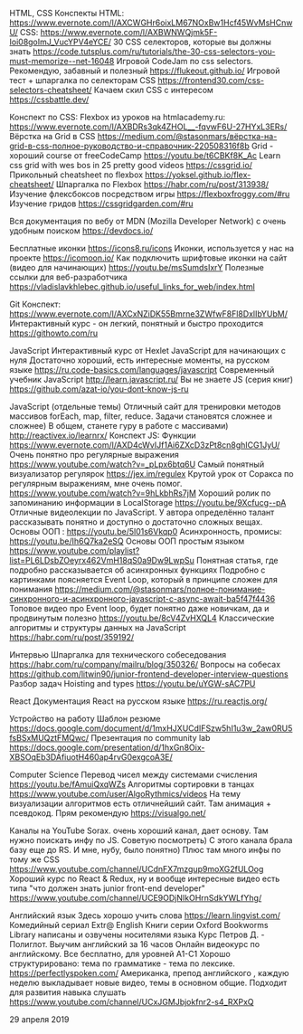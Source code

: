 HTML, CSS
Конспекты
HTML: https://www.evernote.com/l/AXCWGHr6oixLM67NOxBw1Hcf45WvMsHCnwU/
CSS: https://www.evernote.com/l/AXBWNWQjmk5F-Ioi08goImJ_VucYPV4eYCE/
30 CSS селекторов, которые вы должны знать https://code.tutsplus.com/ru/tutorials/the-30-css-selectors-you-must-memorize--net-16048
Игровой CodeJam по css selectors. Рекомендую, забавный и полезный https://flukeout.github.io/ 
Игровой тест + шпаргалка по селекторам CSS https://frontend30.com/css-selectors-cheatsheet/
Качаем скил CSS с интересом https://cssbattle.dev/

Конспект по CSS: Flexbox из уроков на htmlacademy.ru: https://www.evernote.com/l/AXBDRs3qk4ZHOL__-fqvwF6U-27HYxL3ERs/
Вёрстка на Grid в CSS https://medium.com/@stasonmars/вёрстка-на-grid-в-css-полное-руководство-и-справочник-220508316f8b
Grid - хороший course от freeCodeCamp https://youtu.be/t6CBKf8K_Ac
Learn css grid with wes bos in 25 pretty good videos https://cssgrid.io/
Прикольный cheatsheet по flexbox https://yoksel.github.io/flex-cheatsheet/
Шпаргалка по Flexbox https://habr.com/ru/post/313938/
Изучение флексбоксов посредством игры https://flexboxfroggy.com/#ru 
Изучение гридов https://cssgridgarden.com/#ru 

Вся документация по вебу от MDN (Mozilla Developer Network) с очень удобным поиском https://devdocs.io/

Бесплатные иконки https://icons8.ru/icons
Иконки, используется у нас на проекте https://icomoon.io/
Как подключить шрифтовые иконки на сайт (видео для начинающих) https://youtu.be/msSumdsIxrY
Полезные ссылки для веб-разработчика https://vladislavkhlebec.github.io/useful_links_for_web/index.html

Git
Конспект: https://www.evernote.com/l/AXCxNZiDK55Bmrne3ZWfwF8Fl8DxlIbYUbM/
Интерактивный курс - он легкий, понятный и быстро проходится https://githowto.com/ru

JavaScript 
Интерактивный курс от Hexlet JavaScript для начинающих с нуля
Достаточно хороший, есть интересные моменты, на русском языке
https://ru.code-basics.com/languages/javascript
Современный учебник JavaScript http://learn.javascript.ru/
Вы не знаете JS (серия книг) https://github.com/azat-io/you-dont-know-js-ru

JavaScript (отдельные темы)
Отличный сайт для тренировки методов массивов forEach, map, filter, reduce. Задачи становятся  сложнее и сложнее) 
В общем, станете гуру в работе с массивами)
http://reactivex.io/learnrx/
Конспект JS: Функции https://www.evernote.com/l/AXD4cWvIJf1Ai6ZXcD3zPt8cn8ghICG1JyU/
Очень понятно про регулярные выражения https://www.youtube.com/watch?v=_pLpx6btq6U
Самый понятный визуализатор регулярок https://jex.im/regulex
Крутой урок от Соракса по регулярным выражениям, мне очень помог. https://www.youtube.com/watch?v=9hLkbhRs7jM
Хороший ролик по запоминанию  информации в LocalStorage https://youtu.be/9Xcfucg--pA
Отличные видеолекции по JavaScript. У автора определённо талант рассказывать  понятно и доступно о достаточно сложных вещах.
Основы ООП : https://youtu.be/5l01s6Vkqp0
Асинхронность, промисы:  https://youtu.be/Ih6Q7ka2eSQ
Основы ООП простым языком https://www.youtube.com/playlist?list=PL6LDsbZOeyrx462VmH18qS0a9Dw9LwpSu
Понятная статья, где подробно рассказывается об асинхронных функциях
Подробно с картинками поясняется Event Loop, который в принципе сложен для понимания
https://medium.com/@stasonmars/полное-понимание-синхронного-и-асинхронного-javascript-с-async-await-ba5f47f4436
Топовое видео про Event loop, будет понятно даже новичкам, да и продвинутым полезно https://youtu.be/8cV4ZvHXQL4
Классические алгоритмы и структуры данных на JavaScript https://habr.com/ru/post/359192/


Интервью
Шпаргалка для технического собеседования https://habr.com/ru/company/mailru/blog/350326/
Вопросы на собесах https://github.com/litwin90/junior-frontend-developer-interview-questions
Разбор задач Hoisting and types https://youtu.be/uYGW-sAC7PU

React
Документация React на русском языке https://ru.reactjs.org/

Устройство на работу
Шаблон резюме https://docs.google.com/document/d/1mxHJXUCdIFSzw5hI1u3w_2aw0RU5fsBSxMUQztFMQwc/
Презентация по community lab https://docs.google.com/presentation/d/1hxGn8Oix-XBSOqEb3DAfiuotH460ap4rvG0exgcoA3E/

Computer Science
Перевод чисел между системами счисления https://youtu.be/fAmuiQxqWZs
Алгоритмы сортировки в танцах https://www.youtube.com/user/AlgoRythmics/videos
На тему визуализации алгоритмов есть отличнейший сайт. Там анимация + псевдокод. Прям рекомендую https://visualgo.net/

Каналы на YouTube
Sorax. очень хороший канал, дает основу. Там нужно поискать инфу по JS. Советую посмотреть) 
С этого канала брала базу еще до RS. И мне, нубу, было понятно) Плюс там много инфы по тому же CSS
https://www.youtube.com/channel/UCdnFX7mzgup9moXG2fULOog 
Хороший курс по React & Redux, ну и вообще интересные видео есть типа "что должен знать junior front-end developer"
https://www.youtube.com/channel/UCE9ODjNIkOHrnSdkYWLfYhg/

Английский язык 
Здесь хорошо учить  слова https://learn.lingvist.com/
Комедийный сериал Extr@ English
Книги серии Oxford Bookworms Library написаны и озвучены носителями языка
Курс Петров Д. - Полиглот. Выучим английский за 16 часов
Онлайн видеокурс по английскому. Все бесплатно, для уровней A1-C1
Хорошо структурировано: тема по грамматике - тема по лексике.
https://perfectlyspoken.com/
Американка, препод английского , каждую неделю выкладывает новые видео, темы в основном  общие. 
Подходит для развития навыка слушать https://www.youtube.com/channel/UCxJGMJbjokfnr2-s4_RXPxQ


29 апреля 2019


